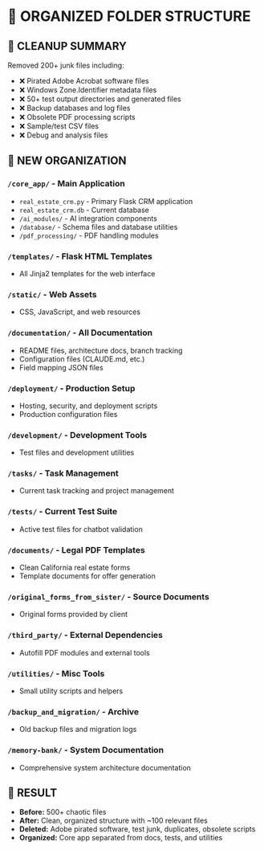 # 📁 ORGANIZED FOLDER STRUCTURE

## 🧹 CLEANUP SUMMARY
Removed 200+ junk files including:
- ❌ Pirated Adobe Acrobat software files  
- ❌ Windows Zone.Identifier metadata files
- ❌ 50+ test output directories and generated files
- ❌ Backup databases and log files
- ❌ Obsolete PDF processing scripts
- ❌ Sample/test CSV files
- ❌ Debug and analysis files

## 📂 NEW ORGANIZATION

### `/core_app/` - Main Application
- `real_estate_crm.py` - Primary Flask CRM application
- `real_estate_crm.db` - Current database
- `/ai_modules/` - AI integration components
- `/database/` - Schema files and database utilities  
- `/pdf_processing/` - PDF handling modules

### `/templates/` - Flask HTML Templates
- All Jinja2 templates for the web interface

### `/static/` - Web Assets
- CSS, JavaScript, and web resources

### `/documentation/` - All Documentation
- README files, architecture docs, branch tracking
- Configuration files (CLAUDE.md, etc.)
- Field mapping JSON files

### `/deployment/` - Production Setup
- Hosting, security, and deployment scripts
- Production configuration files

### `/development/` - Development Tools
- Test files and development utilities

### `/tasks/` - Task Management
- Current task tracking and project management

### `/tests/` - Current Test Suite
- Active test files for chatbot validation

### `/documents/` - Legal PDF Templates
- Clean California real estate forms
- Template documents for offer generation

### `/original_forms_from_sister/` - Source Documents
- Original forms provided by client

### `/third_party/` - External Dependencies
- Autofill PDF modules and external tools

### `/utilities/` - Misc Tools
- Small utility scripts and helpers

### `/backup_and_migration/` - Archive
- Old backup files and migration logs

### `/memory-bank/` - System Documentation
- Comprehensive system architecture documentation

## 🎯 RESULT
- **Before:** 500+ chaotic files
- **After:** Clean, organized structure with ~100 relevant files
- **Deleted:** Adobe pirated software, test junk, duplicates, obsolete scripts
- **Organized:** Core app separated from docs, tests, and utilities
